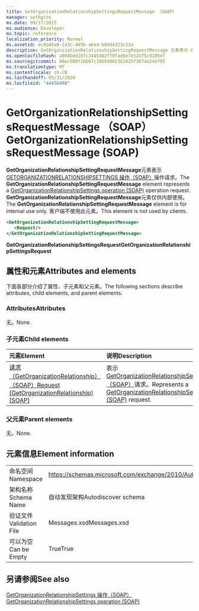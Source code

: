 ```yaml
---
title: GetOrganizationRelationshipSettingsRequestMessage （SOAP）
manager: sethgros
ms.date: 09/17/2015
ms.audience: Developer
ms.topic: reference
localization_priority: Normal
ms.assetid: ec9ad6a0-1a3c-405b-a6ea-b8dd4323c22a
description: GetOrganizationRelationshipSettingRequestMessage 元素表示 GetOrganizationRelationshipSettings 操作（SOAP）操作请求。 GetOrganizationRelationshipSettingRequestMessage 元素仅供内部使用。 客户端不使用此元素。
ms.openlocfilehash: a004bde20fc3445482f70fad6e7e524f5c9285df
ms.sourcegitcommit: 88ec988f2bb67c1866d06b361615f3674a24e795
ms.translationtype: MT
ms.contentlocale: zh-CN
ms.lasthandoff: 05/31/2020
ms.locfileid: "44456498"
---
```

# <a name="getorganizationrelationshipsettingsrequestmessage-soap"></a><span data-ttu-id="21e12-105">GetOrganizationRelationshipSettingsRequestMessage （SOAP）</span><span class="sxs-lookup"><span data-stu-id="21e12-105">GetOrganizationRelationshipSettingsRequestMessage (SOAP)</span></span>

<span data-ttu-id="21e12-106">**GetOrganizationRelationshipSettingRequestMessage**元素表示[GETORGANIZATIONRELATIONSHIPSETTINGS 操作（SOAP）](getorganizationrelationshipsettings-operation-soap.md)操作请求。</span><span class="sxs-lookup"><span data-stu-id="21e12-106">The **GetOrganizationRelationshipSettingRequestMessage** element represents a [GetOrganizationRelationshipSettings operation (SOAP)](getorganizationrelationshipsettings-operation-soap.md) operation request.</span></span> <span data-ttu-id="21e12-107">**GetOrganizationRelationshipSettingRequestMessage**元素仅供内部使用。</span><span class="sxs-lookup"><span data-stu-id="21e12-107">The **GetOrganizationRelationshipSettingRequestMessage** element is for internal use only.</span></span> <span data-ttu-id="21e12-108">客户端不使用此元素。</span><span class="sxs-lookup"><span data-stu-id="21e12-108">This element is not used by clients.</span></span> 
  
```XML
<GetOrganizationRelationshipSettingRequestMessage>
   <Request/>
</GetOrganizationRelationshipSettingRequestMessage>
```

 <span data-ttu-id="21e12-109">**GetOrganizationRelationshipSettingsRequest**</span><span class="sxs-lookup"><span data-stu-id="21e12-109">**GetOrganizationRelationshipSettingsRequest**</span></span>
## <a name="attributes-and-elements"></a><span data-ttu-id="21e12-110">属性和元素</span><span class="sxs-lookup"><span data-stu-id="21e12-110">Attributes and elements</span></span>

<span data-ttu-id="21e12-111">下面各部分介绍了属性、子元素和父元素。</span><span class="sxs-lookup"><span data-stu-id="21e12-111">The following sections describe attributes, child elements, and parent elements.</span></span>
  
### <a name="attributes"></a><span data-ttu-id="21e12-112">Attributes</span><span class="sxs-lookup"><span data-stu-id="21e12-112">Attributes</span></span>

<span data-ttu-id="21e12-113">无。</span><span class="sxs-lookup"><span data-stu-id="21e12-113">None.</span></span>
  
### <a name="child-elements"></a><span data-ttu-id="21e12-114">子元素</span><span class="sxs-lookup"><span data-stu-id="21e12-114">Child elements</span></span>

|<span data-ttu-id="21e12-115">**元素**</span><span class="sxs-lookup"><span data-stu-id="21e12-115">**Element**</span></span>|<span data-ttu-id="21e12-116">**说明**</span><span class="sxs-lookup"><span data-stu-id="21e12-116">**Description**</span></span>|
|:-----|:-----|
|[<span data-ttu-id="21e12-117">请求（GetOrganizationRelationship）（SOAP）</span><span class="sxs-lookup"><span data-stu-id="21e12-117">Request (GetOrganizationRelationship) (SOAP)</span></span>](request-getorganizationrelationshipsoap.md) <br/> |<span data-ttu-id="21e12-118">表示[GetOrganizationRelationshipSettingsRequest （SOAP）](getorganizationrelationshipsettingsrequest-soap.md)请求。</span><span class="sxs-lookup"><span data-stu-id="21e12-118">Represents a [GetOrganizationRelationshipSettingsRequest (SOAP)](getorganizationrelationshipsettingsrequest-soap.md) request.</span></span>  <br/> |
   
### <a name="parent-elements"></a><span data-ttu-id="21e12-119">父元素</span><span class="sxs-lookup"><span data-stu-id="21e12-119">Parent elements</span></span>

<span data-ttu-id="21e12-120">无。</span><span class="sxs-lookup"><span data-stu-id="21e12-120">None.</span></span>
  
## <a name="element-information"></a><span data-ttu-id="21e12-121">元素信息</span><span class="sxs-lookup"><span data-stu-id="21e12-121">Element information</span></span>

|||
|:-----|:-----|
|<span data-ttu-id="21e12-122">命名空间</span><span class="sxs-lookup"><span data-stu-id="21e12-122">Namespace</span></span>  <br/> |https://schemas.microsoft.com/exchange/2010/Autodiscover  <br/> |
|<span data-ttu-id="21e12-123">架构名称</span><span class="sxs-lookup"><span data-stu-id="21e12-123">Schema Name</span></span>  <br/> |<span data-ttu-id="21e12-124">自动发现架构</span><span class="sxs-lookup"><span data-stu-id="21e12-124">Autodiscover schema</span></span>  <br/> |
|<span data-ttu-id="21e12-125">验证文件</span><span class="sxs-lookup"><span data-stu-id="21e12-125">Validation File</span></span>  <br/> |<span data-ttu-id="21e12-126">Messages.xsd</span><span class="sxs-lookup"><span data-stu-id="21e12-126">Messages.xsd</span></span>  <br/> |
|<span data-ttu-id="21e12-127">可以为空</span><span class="sxs-lookup"><span data-stu-id="21e12-127">Can be Empty</span></span>  <br/> |<span data-ttu-id="21e12-128">True</span><span class="sxs-lookup"><span data-stu-id="21e12-128">True</span></span>  <br/> |
   
## <a name="see-also"></a><span data-ttu-id="21e12-129">另请参阅</span><span class="sxs-lookup"><span data-stu-id="21e12-129">See also</span></span>



[<span data-ttu-id="21e12-130">GetOrganizationRelationshipSettings 操作（SOAP）</span><span class="sxs-lookup"><span data-stu-id="21e12-130">GetOrganizationRelationshipSettings operation (SOAP)</span></span>](getorganizationrelationshipsettings-operation-soap.md)

